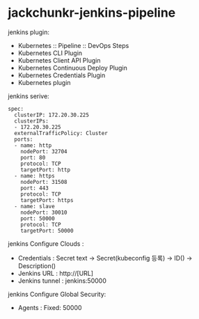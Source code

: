 # jackchunkr-jenkins-pipeline

jenkins plugin:
- Kubernetes :: Pipeline :: DevOps Steps
- Kubernetes CLI Plugin
- Kubernetes Client API Plugin
- Kubernetes Continuous Deploy Plugin
- Kubernetes Credentials Plugin
- Kubernetes plugin


jenkins serive: 
`````
spec:
  clusterIP: 172.20.30.225
  clusterIPs:
  - 172.20.30.225
  externalTrafficPolicy: Cluster
  ports:
  - name: http
    nodePort: 32704
    port: 80
    protocol: TCP
    targetPort: http
  - name: https
    nodePort: 31508
    port: 443
    protocol: TCP
    targetPort: https
  - name: slave
    nodePort: 30010
    port: 50000
    protocol: TCP
    targetPort: 50000
`````

jenkins Configure Clouds :
- Credentials : Secret text -> Secret(kubeconfig 등록) -> ID() -> Description()
- Jenkins URL : http://[URL]
- Jenkins tunnel : jenkins:50000

jenkins Configure Global Security:
- Agents : Fixed: 50000
 
